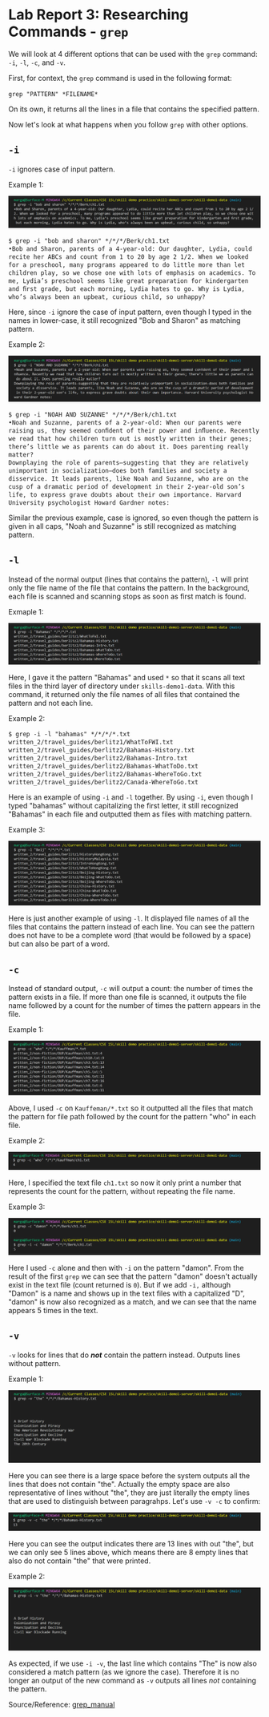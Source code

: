 Lab Report 3: Researching Commands - `grep`
===========================================

We will look at 4 different options that can be used with the `grep` command: `-i`, `-l`, `-c`, and `-v`.

First, for context, the `grep` command is used in the following format:

`grep "PATTERN" *FILENAME*`

On its own, it returns all the lines in a file that contains the specified pattern.

Now let's look at what happens when you follow `grep` with other options.


`-i`
----

`-i` ignores case of input pattern. 

Example 1:

![grep-i1](grep-i1.png)

```
$ grep -i "bob and sharon" */*/*/Berk/ch1.txt
•Bob and Sharon, parents of a 4-year-old: Our daughter, Lydia, could recite her ABCs and count from 1 to 20 by age 2 1/2. When we looked for a preschool, many programs appeared to do little more than let children play, so we chose one with lots of emphasis on academics. To me, Lydia’s preschool seems like great preparation for kindergarten and ﬁrst grade, but each morning, Lydia hates to go. Why is Lydia, who’s always been an upbeat, curious child, so unhappy?
```

Here, since `-i` ignore the case of input pattern, even though I typed in the names in lower-case, it still recognized "Bob and Sharon" as matching pattern.

Example 2: 

![grep-i2](grep-i2.png)

```
$ grep -i "NOAH AND SUZANNE" */*/*/Berk/ch1.txt
•Noah and Suzanne, parents of a 2-year-old: When our parents were raising us, they seemed conﬁdent of their power and inﬂuence. Recently we read that how children turn out is mostly written in their genes; there’s little we as parents can do about it. Does parenting really matter?
Downplaying the role of parents—suggesting that they are relatively unimportant in socialization—does both families and society a disservice. It leads parents, like Noah and Suzanne, who are on the cusp of a dramatic period of development in their 2-year-old son’s life, to express grave doubts about their own importance. Harvard University psychologist Howard Gardner notes:
```

Similar the previous example, case is ignored, so even though the pattern is given in all caps, "Noah and Suzanne" is still recognized as matching pattern. 


`-l`
----

Instead of the normal output (lines that contains the pattern), `-l` will print only the file name of the file that contains the pattern. In the background, each file is scanned and scanning stops as soon as first match is found.

Exmaple 1:

![grep-l1](grep-l1.png)

Here, I gave it the pattern "Bahamas" and used `*` so that it scans all text files in the third layer of directory under `skills-demo1-data`. With this command, it returned only the file names of all files that contained the pattern and not each line.

Example 2:

```
$ grep -i -l "bahamas" */*/*/*.txt
written_2/travel_guides/berlitz1/WhatToFWI.txt
written_2/travel_guides/berlitz2/Bahamas-History.txt
written_2/travel_guides/berlitz2/Bahamas-Intro.txt
written_2/travel_guides/berlitz2/Bahamas-WhatToDo.txt
written_2/travel_guides/berlitz2/Bahamas-WhereToGo.txt
written_2/travel_guides/berlitz2/Canada-WhereToGo.txt
```

Here is an example of using `-i` and `-l` together. By using `-i`, even though I typed "bahamas" without capitalizing the first letter, it still recognized "Bahamas" in each file and outputted them as files with matching pattern.

Example 3:

![grep-l2](grep-l2.png)

Here is just another example of using `-l`. It displayed file names of all the files that contains the pattern instead of each line. You can see the pattern does not have to be a complete word (that would be followed by a space) but can also be part of a word.


`-c`
----

Instead of standard output, `-c` will output a count: the number of times the pattern exists in a file. If more than one file is scanned, it outputs the file name followed by a count for the number of times the pattern appears in the file.

Example 1:

![grep-c1](grep-c1.png)

Above, I used `-c` on `Kauffeman/*.txt` so it outputted all the files that match the pattern for file path followed by the count for the pattern "who" in each file. 

Example 2:

![grep-c2](grep-c2.png)

Here, I specified the text file `ch1.txt` so now it only print a number that represents the count for the pattern, without repeating the file name.

Example 3:

![grep-c-i](grep-c-i.png)

Here I used `-c` alone and then with `-i` on the pattern "damon". From the result of the first `grep` we can see that the pattern "damon" doesn't actually exist in the text file (count returned is `0`). But if we add `-i,` although "Damon" is a name and shows up in the text files with a capitalized "D", "damon" is now also recognized as a match, and we can see that the name appears 5 times in the text. 


`-v`
----

`-v` looks for lines that do ***not*** contain the pattern instead. Outputs lines without pattern. 

Example 1:

![grep-v1](grep-v1.png)

Here you can see there is a large space before the system outputs all the lines that does not contain "the". Actually the empty space are also representative of lines without "the", they are just literally the empty lines that are used to distinguish between paragrahps. Let's use `-v -c` to confirm:

![grep-v-c](grep-v-c.png)

Here you can see the output indicates there are 13 lines with out "the", but we can only see 5 lines above, which means there are 8 empty lines that also do not contain "the" that were printed.

Example 2:

![grep-v-i](grep-v-i.png)

As expected, if we use `-i -v`, the last line which contains "The" is now also considered a match pattern (as we ignore the case). Therefore it is no longer an output of the new command as `-v` outputs all lines *not* containing the pattern.


Source/Reference: [grep_manual](https://man7.org/linux/man-pages/man1/grep.1.html)
